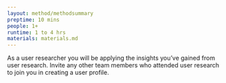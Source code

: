 ```yaml
---
layout: method/methodsummary
preptime: 10 mins
people: 1+
runtime: 1 to 4 hrs
materials: materials.md
---
```

<!-- Preparation --> 
As a user researcher you will be applying the insights you’ve gained from user research. Invite any other team members who attended user research to join you in creating a user profile.
